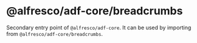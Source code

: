 # @alfresco/adf-core/breadcrumbs

Secondary entry point of `@alfresco/adf-core`. It can be used by importing from `@alfresco/adf-core/breadcrumbs`.
